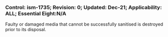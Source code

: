 ### Control: ism-1735; Revision: 0; Updated: Dec-21; Applicability: ALL; Essential Eight:N/A
<p>Faulty or damaged media that cannot be successfully sanitised is destroyed prior to its disposal.</p>